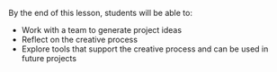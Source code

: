 By the end of this lesson, students will be able to:
- Work with a team to generate project ideas
- Reflect on the creative process
- Explore tools that support the creative process and can be used in future projects
